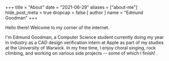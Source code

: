 +++
title = "About"
date = "2021-06-29"
aliases = ["about-me"]
hide_post_meta = true
dropcap = false
[ author ]
  name = "Edmund Goodman"
+++

Hello there! Welcome to my corner of the internet.

I'm Edmund Goodman, a Computer Science student currently doing my year in
industry as a CAD design verification intern at Apple as part of my studies at
the University of Warwick. In my free time, I enjoy choral singing, rock
climbing, and working on various side projects -- some of which I finish!
.
